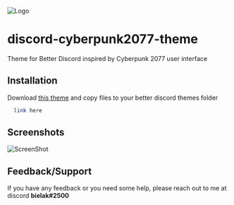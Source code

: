 
![Logo](https://i.imgur.com/djIlKox.png)


# discord-cyberpunk2077-theme

Theme for Better Discord inspired by Cyberpunk 2077 user interface
## Installation

Download [this theme](https://betterdiscord.app/) and copy files to your better discord themes folder

```bash
  link here
```

## Screenshots

![ScreenShot](https://i.imgur.com/M68kojm.png)


## Feedback/Support

If you have any feedback or you need some help, please reach out to me at discord **bielak#2500**
